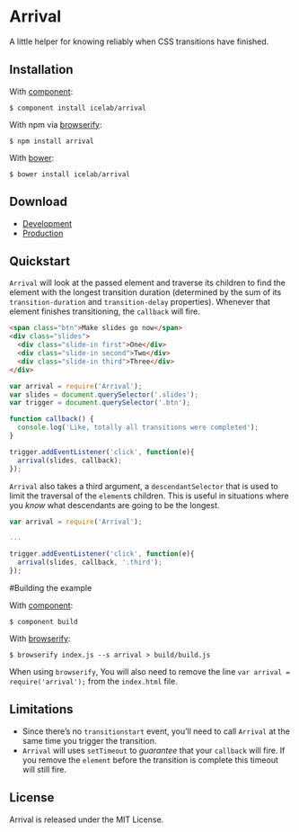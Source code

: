 # Arrival

A little helper for knowing reliably when CSS transitions have finished.

## Installation

With [component](https://github.com/component/component):
```
$ component install icelab/arrival
```

With npm via [browserify](http://browserify.org/):
```
$ npm install arrival
```

With [bower](http://browserify.org/):
```
$ bower install icelab/arrival
```

## Download

* [Development](https://raw.githubusercontent.com/icelab/arrival/master/dist/arrival.js)
* [Production](https://raw.githubusercontent.com/icelab/arrival/master/dist/arrival.min.js)

## Quickstart

`Arrival` will look at the passed element and traverse its children to find the element with the longest transition duration (determined by the sum of its `transition-duration` and `transition-delay` properties). Whenever that element finishes transitioning, the `callback` will fire.

```html
<span class="btn">Make slides go now</span>
<div class="slides">
  <div class="slide-in first">One</div>
  <div class="slide-in second">Two</div>
  <div class="slide-in third">Three</div>
</div>
```

```js
var arrival = require('Arrival');
var slides = document.querySelector('.slides');
var trigger = document.querySelector('.btn');

function callback() {
  console.log('Like, totally all transitions were completed');
}

trigger.addEventListener('click', function(e){
  arrival(slides, callback);
});
```

`Arrival` also takes a third argument, a `descendantSelector` that is used to limit the traversal of the `element`s children. This is useful in situations where you _know_ what descendants are going to be the longest.


```js
var arrival = require('Arrival');

...

trigger.addEventListener('click', function(e){
  arrival(slides, callback, '.third');
});
```

#Building the example

With [component](https://github.com/component/component):
```
$ component build
```

With [browserify](http://browserify.org/):
```
$ browserify index.js --s arrival > build/build.js
```
When using `browserify`, You will also need to remove the line `var arrival = require('arrival');` from the `index.html` file.

## Limitations

* Since there’s no `transitionstart` event, you’ll need to call `Arrival` at the same time you trigger the transition.
* `Arrival` will uses `setTimeout` to _guarantee_ that your `callback` will fire. If you remove the `element` before the transition is complete this timeout will still fire.

## License

Arrival is released under the MIT License.
